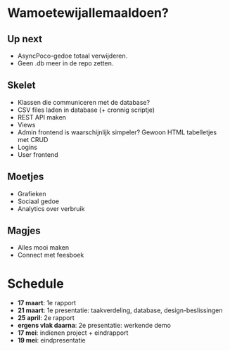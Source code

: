 # Wamoetewijallemaaldoen?

## Up next
* AsyncPoco-gedoe totaal verwijderen.
* Geen .db meer in de repo zetten.

## Skelet
* Klassen die communiceren met de database?
* CSV files laden in database (+ cronnig scriptje)
* REST API maken
* Views
* Admin frontend is waarschijnlijk simpeler? Gewoon HTML tabelletjes met CRUD
* Logins
* User frontend

## Moetjes

* Grafieken
* Sociaal gedoe
* Analytics over verbruik

## Magjes

* Alles mooi maken
* Connect met feesboek

# Schedule

* **17 maart**: 1e rapport
* **21 maart**: 1e presentatie: taakverdeling, database, design-beslissingen
* **25 april**: 2e rapport
* **ergens vlak daarna**: 2e presentatie: werkende demo
* **17 mei**: indienen project + eindrapport
* **19 mei**: eindpresentatie
